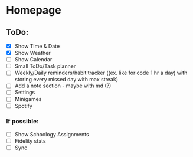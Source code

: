 # Homepage

## ToDo:

- [x] Show Time & Date
- [x] Show Weather
- [ ] Show Calendar
- [ ] Small ToDo/Task planner
- [ ] Weekly/Daily reminders/habit tracker ((ex. like for code 1 hr a day) with storing every missed day with max streak)
- [ ] Add a note section - maybe with md (?)
- [ ] Settings
- [ ] Minigames
- [ ] Spotify

### If possible:

- [ ] Show Schoology Assignments
- [ ] Fidelity stats
- [ ] Sync
